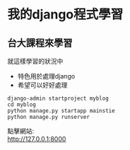 # 我的django程式學習
## 台大課程來學習
就這樣學習的狀況中
- 特色用於處理django
- 希望可以好好處理

```
django-admin startproject myblog
cd myblog
python manage.py startapp mainstie
python manage.py runserver
``` 

點擊網站:  
<http://127.0.0.1:8000>